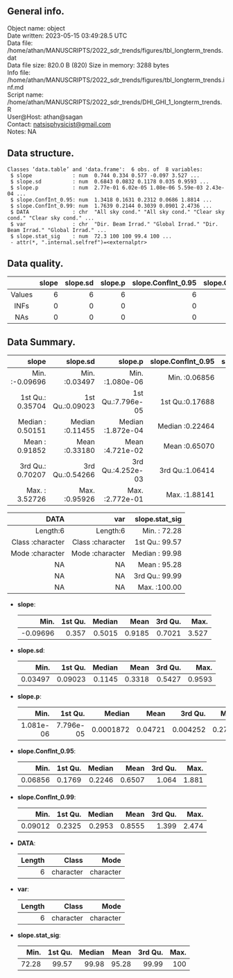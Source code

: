 <!-- This is a markdown file. -->


 General info.
---------------

Object name:    object      
Date written:   2023-05-15 03:49:28.5 UTC  
Data file:      /home/athan/MANUSCRIPTS/2022_sdr_trends/figures/tbl_longterm_trends.dat      
Data file size: 820.0 B (820) 
Size in memory: 3288 bytes      
Info file:      /home/athan/MANUSCRIPTS/2022_sdr_trends/figures/tbl_longterm_trends.inf.md      
Script name:    /home/athan/MANUSCRIPTS/2022_sdr_trends/DHI_GHI_1_longterm_trends.R      
User@Host:      athan@sagan   
Contact:        <natsisphysicist@gmail.com>      
Notes:          NA      


 Data structure.
-----------------

```
Classes ‘data.table’ and 'data.frame':	6 obs. of  8 variables:
 $ slope             : num  0.744 0.334 0.577 -0.097 3.527 ...
 $ slope.sd          : num  0.6843 0.0832 0.1178 0.035 0.9593 ...
 $ slope.p           : num  2.77e-01 6.02e-05 1.08e-06 5.59e-03 2.43e-04 ...
 $ slope.ConfInt_0.95: num  1.3418 0.1631 0.2312 0.0686 1.8814 ...
 $ slope.ConfInt_0.99: num  1.7639 0.2144 0.3039 0.0901 2.4736 ...
 $ DATA              : chr  "All sky cond." "All sky cond." "Clear sky cond." "Clear sky cond." ...
 $ var               : chr  "Dir. Beam Irrad." "Global Irrad." "Dir. Beam Irrad." "Global Irrad." ...
 $ slope.stat_sig    : num  72.3 100 100 99.4 100 ...
 - attr(*, ".internal.selfref")=<externalptr> 
```


 Data quality.
---------------

| &nbsp; | slope | slope.sd | slope.p | slope.ConfInt_0.95 | slope.ConfInt_0.99 | DATA | var | slope.stat_sig |
|:------:|------:|---------:|--------:|-------------------:|-------------------:|-----:|----:|---------------:|
| Values |     6 |        6 |       6 |                  6 |                  6 |    0 |   0 |              6 |
|  INFs  |     0 |        0 |       0 |                  0 |                  0 |    0 |   0 |              0 |
|  NAs   |     0 |        0 |       0 |                  0 |                  0 |    0 |   0 |              0 |


 Data Summary.
---------------

|            slope |        slope.sd |           slope.p | slope.ConfInt_0.95 | slope.ConfInt_0.99 |
|-----------------:|----------------:|------------------:|-------------------:|-------------------:|
| Min.   :-0.09696 | Min.   :0.03497 | Min.   :1.080e-06 |    Min.   :0.06856 |    Min.   :0.09012 |
| 1st Qu.: 0.35704 | 1st Qu.:0.09023 | 1st Qu.:7.796e-05 |    1st Qu.:0.17688 |    1st Qu.:0.23249 |
| Median : 0.50151 | Median :0.11455 | Median :1.872e-04 |    Median :0.22464 |    Median :0.29533 |
| Mean   : 0.91852 | Mean   :0.33180 | Mean   :4.721e-02 |    Mean   :0.65070 |    Mean   :0.85545 |
| 3rd Qu.: 0.70207 | 3rd Qu.:0.54266 | 3rd Qu.:4.252e-03 |    3rd Qu.:1.06414 |    3rd Qu.:1.39894 |
| Max.   : 3.52726 | Max.   :0.95926 | Max.   :2.772e-01 |    Max.   :1.88141 |    Max.   :2.47359 |

 

|             DATA |              var | slope.stat_sig |
|-----------------:|-----------------:|---------------:|
|         Length:6 |         Length:6 | Min.   : 72.28 |
| Class :character | Class :character | 1st Qu.: 99.57 |
| Mode  :character | Mode  :character | Median : 99.98 |
|               NA |               NA | Mean   : 95.28 |
|               NA |               NA | 3rd Qu.: 99.99 |
|               NA |               NA | Max.   :100.00 |



  * **slope**:


    |     Min. | 1st Qu. | Median |   Mean | 3rd Qu. |  Max. |
    |---------:|--------:|-------:|-------:|--------:|------:|
    | -0.09696 |   0.357 | 0.5015 | 0.9185 |  0.7021 | 3.527 |

  * **slope.sd**:


    |    Min. | 1st Qu. | Median |   Mean | 3rd Qu. |   Max. |
    |--------:|--------:|-------:|-------:|--------:|-------:|
    | 0.03497 | 0.09023 | 0.1145 | 0.3318 |  0.5427 | 0.9593 |

  * **slope.p**:


    |      Min. |   1st Qu. |    Median |    Mean |  3rd Qu. |   Max. |
    |----------:|----------:|----------:|--------:|---------:|-------:|
    | 1.081e-06 | 7.796e-05 | 0.0001872 | 0.04721 | 0.004252 | 0.2772 |

  * **slope.ConfInt_0.95**:


    |    Min. | 1st Qu. | Median |   Mean | 3rd Qu. |  Max. |
    |--------:|--------:|-------:|-------:|--------:|------:|
    | 0.06856 |  0.1769 | 0.2246 | 0.6507 |   1.064 | 1.881 |

  * **slope.ConfInt_0.99**:


    |    Min. | 1st Qu. | Median |   Mean | 3rd Qu. |  Max. |
    |--------:|--------:|-------:|-------:|--------:|------:|
    | 0.09012 |  0.2325 | 0.2953 | 0.8555 |   1.399 | 2.474 |

  * **DATA**:


    | Length |     Class |      Mode |
    |-------:|----------:|----------:|
    |      6 | character | character |

  * **var**:


    | Length |     Class |      Mode |
    |-------:|----------:|----------:|
    |      6 | character | character |

  * **slope.stat_sig**:


    |  Min. | 1st Qu. | Median |  Mean | 3rd Qu. | Max. |
    |------:|--------:|-------:|------:|--------:|-----:|
    | 72.28 |   99.57 |  99.98 | 95.28 |   99.99 |  100 |


<!-- end of list -->


